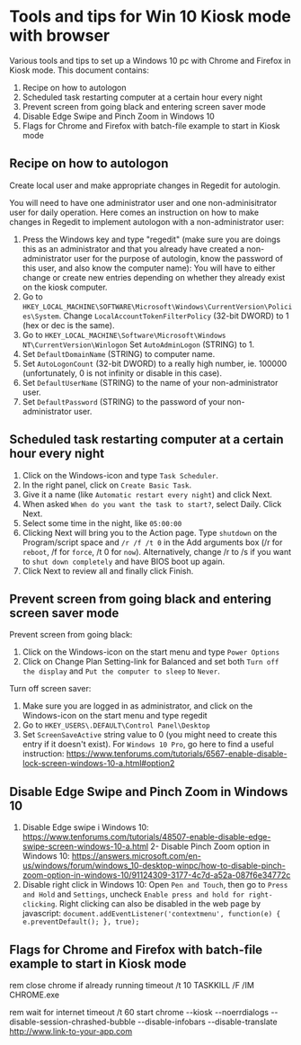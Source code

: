 # Tools and tips for Win 10 Kiosk mode with browser
Various tools and tips to set up a Windows 10 pc with Chrome and Firefox in Kiosk mode.
This document contains:
1. Recipe on how to autologon
2. Scheduled task restarting computer at a certain hour every night
3. Prevent screen from going black and entering screen saver mode
4. Disable Edge Swipe and Pinch Zoom in Windows 10
5. Flags for Chrome and Firefox with batch-file example to start in Kiosk mode

## Recipe on how to autologon
Create local user and make appropriate changes in Regedit for autologin.

You will need to have one administrator user and one non-adminisitrator user for daily operation.
Here comes an instruction on how to make changes in Regedit to implement autologon with a non-administrator user:

1. Press the Windows key and type "regedit" (make sure you are doings this as an administrator and that you already have created a non-administrator user for the purpose of autologin, know the password of this user, and also know the computer name):
You will have to either change or create new entries depending on whether they already exist on the kiosk computer.
2. Go to `HKEY_LOCAL_MACHINE\SOFTWARE\Microsoft\Windows\CurrentVersion\Policies\System`.
Change `LocalAccountTokenFilterPolicy` (32-bit DWORD) to 1 (hex or dec is the same).
3. Go to `HKEY_LOCAL_MACHINE\Software\Microsoft\Windows NT\CurrentVersion\Winlogon`
Set `AutoAdminLogon` (STRING) to 1.
4. Set `DefaultDomainName` (STRING) to computer name.
5. Set `AutoLogonCount` (32-bit DWORD) to a really high number, ie. 100000 (unfortunately, 0 is not infinity or disable in this case).
6. Set `DefaultUserName` (STRING) to the name of your non-administrator user.
7. Set `DefaultPassword` (STRING) to the password of your non-administrator user. 

## Scheduled task restarting computer at a certain hour every night
1.	Click on the Windows-icon and type `Task Scheduler`.
2.	In the right panel, click on `Create Basic Task`.
3.	Give it a name (like `Automatic restart every night`) and click Next.
4.	When asked `When do you want the task to start?`, select Daily. Click Next.
5.	Select some time in the night, like `05:00:00`
6.	Clicking Next will bring you to the Action page. Type `shutdown` on the Program/script space and `/r /f /t 0` in the Add arguments box (/r for `reboot`, /f for `force`, /t 0 for `now`). Alternatively, change /r to /s if you want to `shut down completely` and have BIOS boot up again.
7.	Click Next to review all and finally click Finish.

## Prevent screen from going black and entering screen saver mode
Prevent screen from going black:
1. Click on the Windows-icon on the start menu and type `Power Options`
2. Click on Change Plan Setting-link for Balanced and set both `Turn off the display` and `Put the computer to sleep` to `Never`.

Turn off screen saver:
1. Make sure you are logged in as administrator, and click on the Windows-icon on the start menu and type regedit
2. Go to `HKEY_USERS\.DEFAULT\Control Panel\Desktop`
3. Set `ScreenSaveActive` string value to 0 (you might need to create this entry if it doesn't exist). 
For `Windows 10 Pro`, go here to find a useful instruction: https://www.tenforums.com/tutorials/6567-enable-disable-lock-screen-windows-10-a.html#option2

## Disable Edge Swipe and Pinch Zoom in Windows 10
1. Disable Edge swipe i Windows 10: https://www.tenforums.com/tutorials/48507-enable-disable-edge-swipe-screen-windows-10-a.html
2- Disable Pinch Zoom option in Windows 10: https://answers.microsoft.com/en-us/windows/forum/windows_10-desktop-winpc/how-to-disable-pinch-zoom-option-in-windows-10/91124309-3177-4c7d-a52a-087f6e34772c
3. Disable right click in Windows 10: Open `Pen and Touch`, then go to `Press and Hold` and `Settings`, uncheck `Enable press and hold for right-clicking`. 
Right clicking can also be disabled in the web page by javascript:
`document.addEventListener('contextmenu', function(e) { e.preventDefault(); }, true);` 

## Flags for Chrome and Firefox with batch-file example to start in Kiosk mode

rem close chrome if already running
timeout /t 10
TASKKILL /F /IM CHROME.exe

rem wait for internet
timeout /t 60
start chrome --kiosk --noerrdialogs --disable-session-chrashed-bubble --disable-infobars --disable-translate http://www.link-to-your-app.com

